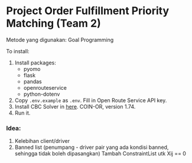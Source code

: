 # Project Order Fulfillment Priority Matching (Team 2)
Metode yang digunakan: Goal Programming

To install:
1. Install packages:
    - pyomo
    - flask
    - pandas
    - openrouteservice
    - python-dotenv
2. Copy `.env.example` as `.env`. Fill in Open Route Service API key.
3. Install CBC Solver in [here](https://www.coin-or.org/download/binary/CoinAll). COIN-OR, version 1.74.
4. Run it.


### Idea: 
1. Kelebihan client/driver
2. Banned list (penumpang - driver pair yang ada kondisi banned, sehingga tidak boleh dipasangkan)
Tambah ConstraintList utk Xij == 0